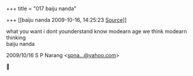 +++
title = "017 baiju nanda"

+++
[[baiju nanda	2009-10-16, 14:25:23 [Source](https://groups.google.com/g/bvparishat/c/7ZX0j7IL3gM)]]



what you want i dont younderstand know modearn age we think modearn thinking  
baiju nanda  
  

2009/10/16 S P Narang \<[spna...@yahoo.com]()\>



